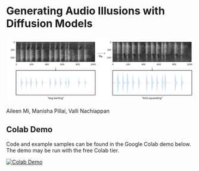 # Generating Audio Illusions with Diffusion Models

![Visualization of Audio Illusion](assets/ex.png)

Aileen Mi, Manisha Pillai, Valli Nachiappan

## Colab Demo

Code and example samples can be found in the Google Colab demo below. The demo may be run with the free Colab tier.

[![Colab Demo](https://colab.research.google.com/assets/colab-badge.svg)](https://colab.research.google.com/drive/1cXZyXvq9xhE6krCTvM8ngnsitEmMBWOS?usp=drive_link)